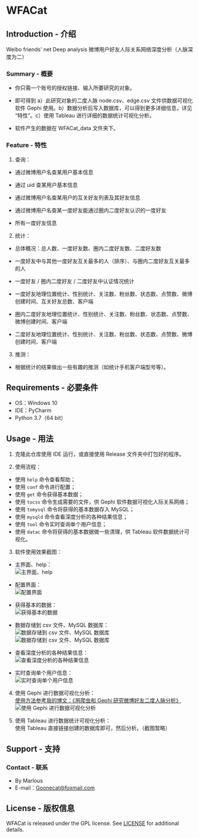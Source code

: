 # WFACat
## Introduction - 介绍
Weibo friends' net Deep analysis 微博用户好友人际关系网络深度分析（人脉深度为二）  

### Summary - 概要
- 你只需一个账号的授权链接、输入所要研究的对象。

- 即可得到 a）此研究对象的二度人脉 node.csv、edge.csv 文件供数据可视化软件 Gephi 使用。b）数据分析后写入数据库，可以得到更多详细信息，详见 “特性”。c）使用 Tableau 进行详细的数据统计可视化分析。

- 软件产生的数据在 WFACat_data 文件夹下。

### Feature - 特性
1. 查询：
- 通过微博用户名查某用户基本信息

- 通过 uid 查某用户基本信息

- 通过微博用户名查某用户的互关好友列表及其好友信息

- 通过微博用户名查某一度好友能通过圈内二度好友认识的一度好友

- 所有一度好友信息

2. 统计：
- 总体概况：总人数、一度好友数、圈内二度好友数、二度好友数

- 一度好友中与其他一度好友互关最多的人（排序）、与圈内二度好友互关最多的人

- 一度好友 / 圈内二度好友 / 二度好友中认证情况统计

- 一度好友地理位置统计、性别统计、关注数、粉丝数、状态数、点赞数、微博创建时间、互关好友总数、客户端

- 圈内二度好友地理位置统计、性别统计、关注数、粉丝数、状态数、点赞数、微博创建时间、客户端

- 二度好友地理位置统计、性别统计、关注数、粉丝数、状态数、点赞数、微博创建时间、客户端

3. 推测：
- 根据统计的结果做出一些有趣的推测（如统计手机客户端型号等）。

## Requirements - 必要条件
- OS：Windows 10  
- IDE：PyCharm
- Python 3.7（64 bit）

## Usage - 用法
1. 克隆此仓库使用 IDE 运行，或直接使用 Release 文件夹中打包好的程序。

2. 使用流程：
- 使用 `help` 命令查看帮助；
- 使用 `conf` 命令进行配置；
- 使用 `get` 命令获得基本数据；
- 使用 `tocsv` 命令生成需要的文件，供 Gephi 软件数据可视化人际关系网络；
- 使用 `tomysql`  命令将获得的基本数据存入 MySQL；
- 使用 `mysqld` 命令查看深度分析的各种结果信息；
- 使用 `tool` 命令实时查询单个用户信息；
- 使用 `datac` 命令将获得的基本数据做一些清理，供 Tableau 软件数据统计可视化。

3. 软件使用效果截图：
- 主界面、help：  
![主界面、help](./README_img/图1.PNG)

- 配置界面：  
![配置界面](./README_img/图2.PNG)

- 获得基本的数据：  
![获得基本的数据](./README_img/图3.PNG)

- 数据存储到 csv 文件、MySQL 数据库：  
![数据存储到 csv 文件、MySQL 数据库](./README_img/图4.PNG)
![数据存储到 csv 文件、MySQL 数据库](./README_img/图5.PNG)

- 查看深度分析的各种结果信息：  
![查看深度分析的各种结果信息](./README_img/图6.PNG)

- 实时查询单个用户信息：  
![实时查询单个用户信息](./README_img/图7.PNG)

4. 使用 Gephi 进行数据可视化分析：  
[使用方法参考我的博文：《用爬虫和 Gephi 研究微博好友二度人脉分析》](https://marlous.github.io/2019/04/06/%E7%94%A8%E7%88%AC%E8%99%AB%E5%92%8C-Gephi-%E7%A0%94%E7%A9%B6%E5%BE%AE%E5%8D%9A%E5%A5%BD%E5%8F%8B%E4%BA%8C%E5%BA%A6%E4%BA%BA%E8%84%89%E5%88%86%E6%9E%90/)  
![使用 Gephi 进行数据可视化分析](./README_img/图8.PNG)

5. 使用 Tableau 进行数据统计可视化分析：  
使用 Tableau 直接链接创建的数据库即可，然后分析。（截图暂略）

## Support - 支持
### Contact - 联系
- By Marlous
- E-mail：Goonecat@foxmail.com

## License - 版权信息
WFACat is released under the GPL license. See [LICENSE](https://github.com/Marlous/WFACat/blob/master/LICENSE) for additional details.